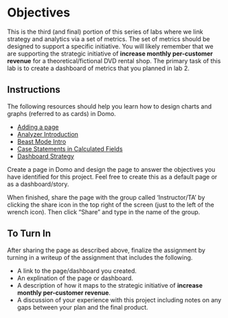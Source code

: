 Objectives
==========

This is the third (and final) portion of this series of labs where we
link strategy and analytics via a set of metrics. The set of metrics
should be designed to support a specific initiative. You will likely
remember that we are supporting the strategic initiative of **increase
monthly per-customer revenue** for a theoretical/fictional DVD rental
shop. The primary task of this lab is to create a dashboard of metrics
that you planned in lab 2.

Instructions
------------

The following resources should help you learn how to design charts and
graphs (referred to as cards) in Domo.

-   [Adding a page](https://www.youtube.com/watch?v=yL6CWQ9w4p8)
-   [Analyzer Introduction](https://www.youtube.com/watch?v=FjkmAgpTT7U)
-   [Beast Mode Intro](https://www.youtube.com/watch?v=iEJ9x7-Tgw0)
-   [Case Statements in Calculated
    Fields](https://www.youtube.com/watch?v=o9_kkTFTqkI)
-   [Dashboard Strategy](https://www.youtube.com/watch?v=7ULGsdibovI)

Create a page in Domo and design the page to answer the objectives you
have identified for this project. Feel free to create this as a default
page or as a dashboard/story.

When finished, share the page with the group called ‘Instructor/TA’ by
clicking the share icon in the top right of the screen (just to the left
of the wrench icon). Then click “Share” and type in the name of the
group.

To Turn In
----------

After sharing the page as described above, finalize the assignment by
turning in a writeup of the assignment that includes the following.

-   A link to the page/dashboard you created.
-   An explination of the page or dashboard.
-   A description of how it maps to the strategic initiative of
    **increase monthly per-customer revenue**.
-   A discussion of your experience with this project including notes on
    any gaps between your plan and the final product.
